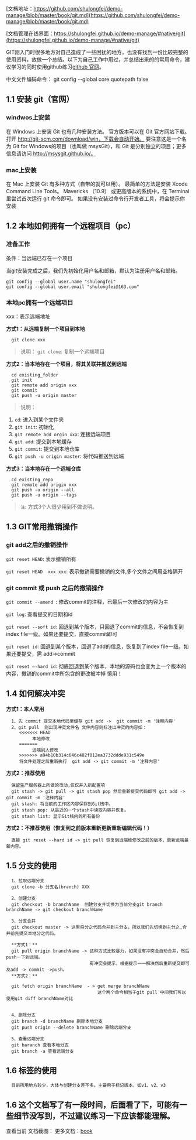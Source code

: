 [文档地址：https://github.com/shulongfei/demo-manage/blob/master/book/git.md](https://github.com/shulongfei/demo-manage/blob/master/book/git.md)

[文档管理在线界面：https://shulongfei.github.io/demo-manage/#native/git](https://shulongfei.github.io/demo-manage/#native/git)

GIT刚入门时很多地方对自己造成了一些困扰的地方，也没有找到一份比较完整的使用资料，故做一个总结。以下为自己工作中用过，并总结出来的的常用命令，建议学习的同时使用github练习[github 官网](https://github.com)。

中文文件编码命令： git config --global core.quotepath false

## 1.1 安装 git（官网）

### windwos上安装
在 Windows 上安装 Git 也有几种安装方法。 官方版本可以在 Git 官方网站下载。 打开 http://git-scm.com/download/win，下载会自动开始。 要注意这是一个名为 Git for Windows的项目（也叫做 msysGit），和 Git 是分别独立的项目；更多信息请访问 http://msysgit.github.io/。

### mac上安装
在 Mac 上安装 Git 有多种方式（自带的就可以用）。 最简单的方法是安装 Xcode Command Line Tools。 Mavericks （10.9） 或更高版本的系统中，在 Terminal 里尝试首次运行 git 命令即可。 如果没有安装过命令行开发者工具，将会提示你安装

## 1.2 本地如何拥有一个远程项目（pc）
### 准备工作
条件：当远端已存在一个项目

当git安装完成之后，我们先初始化用户名和邮箱，默认为注册用户名和邮箱。
```git
git config --global user.name "shulongfei"
git config --global user.email "shulongfei@163.com"
```
### 本地pc拥有一个远端项目
xxx：表示远端地址

**方式1：从远端复制一个项目到本地**
```git
  git clone xxx
```
> 说明：
`git clone`: 复制一个远端项目

**方式2：当本地存在一个项目，将其关联并推送到远端**
```git 
  cd existing_folder
  git init
  git remote add origin xxx
  git commit
  git push -u origin master
```
> 说明：
1. `cd`: 进入到某个文件夹
2. `git init`: 初始化
3. `git remote add orgin xxx`: 连接远端项目
4. `git add`: 提交到本地缓存
5. `git commit`: 提交到本地仓库
6. `git push -u origin master`: 将代码推送到远端

**方式3：当本地存在一个远端仓库**
```git
  cd existing_repo
  git remote add origin xxx
  git push -u origin --all
  git push -u origin --tags
```
> `注`: 方式3个人很少用到不做说明。

## 1.3 GIT常用撤销操作
### git add之后的撤销操作
`git reset HEAD`: 表示撤销所有

`git reset HEAD  xxx xxx`: 表示撤销需要撤销的文件,多个文件之间用空格隔开
### git commit 或 push 之后的撤销操作
`git commit --amend `: 修改commit的注释，已最后一次修改的内容为主

`git log`: 查看提交的日期和id

`git reset --soft id`: 回退到某个版本，只回退了commit的信息，不会恢复到index file一级。如果还要提交，直接commit即可

`git reset id`: 回退到某个版本，回退了add的信息，恢复到了index file一级。如果还要提交，需 add->commit

`git reset –-hard id`: 彻底回退到某个版本，本地的源码也会变为上一个版本的内容，撤销的commit中所包含的更改被冲掉 慎用！

## 1.4 如何解决冲突
**方式1：本人常用**
```
  1、先 commit 提交本地代码至缓存 git add ->  git commit -m '注释内容'
  2、git pull  则出现冲突文件名 文件内容则标注出冲突的内容如：
     <<<<<<< HEAD
          本地修改
     =======
          远端别人修改
     >>>>>>> a94b10b314c646c482f012ea3732ddde931c549e 
     将文件处理之后重新执行  git add -> git commit -m '注释内容'
```
**方式2：推荐使用**
```
  保留生产服务器上所做的改动,仅仅并入新配置项 
  git stash -> git pull -> git stash pop 然后重新提交代码即可 git add -> git commit -m '注释内容' 
  git stash: 将当前的工作区内容保存到Git栈中。
  git stash pop: 从最近的一个stash中读取内容并恢复。
  git stash list: 显示Git栈内的所有备份
```
**方式2：不推荐使用（恢复到之前版本重新更新重新编辑代码！）**
```
  直接 git reset --hard id -> git pull 恢复到远端维修改之前的版本，更新远端最新内容。
```
## 1.5 分支的使用
```
  1、拉取远端分支
  git clone -b 分支名(branch) XXX
  
  2、创建分支
  git checkout -b branchName  创建分支并切换为当前分支git branch branchName -> git checkout branchName
  
  3、分支合并
  git checkout master -> 这里将分之代码合并到主分支，所以我们先切换到主分之,合并前先提交本地分之代码。
  
  **方式1：**
  git pull origin branchName -> 这种方式比较暴力，如果没有冲突会自动合并，然后push一下到远端。
                                有冲突会提示，根据提示一一解决然后重新提交即可及add -> commit ->push。
  **方式2：**

  git fetch origin branchName  - > get merge branchName 
                                   这个两个命令相当于git pull 中间我们可以使用git diff branchName对比

  
  4、删除分支
  git branch -d branchName 删除本地分支
  git push origin --delete branchName 删除远端分支
  
  5、查看远端分支
  git baranch 查看本地分支
  git branch -a 查看远端分支    
```
## 1.6 标签的使用

```
  目前所用地方较少，大体与创建分支差不多。主要用于标记版本，如v1、v2、v3
```
## 1.6 这个文档写了有一段时间，后面看了下，可能有一些细节没写到，不过建议练习一下应该都能理解。

查看当前 文档截图：
更多文档：[book](https://github.com/shulongfe)


